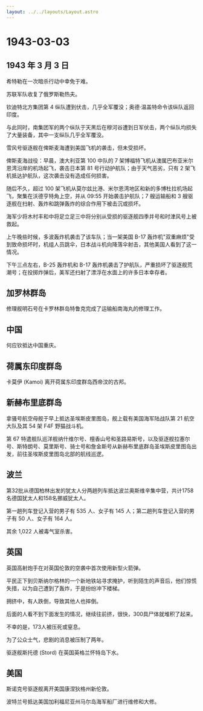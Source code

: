 ```yaml
---
layout: ../../layouts/Layout.astro
---
```


# 1943-03-03

## 1943 年 3 月 3 日

希特勒在一次暗杀行动中幸免于难。

苏联军队收复了俄罗斯勒热夫。

钦迪特北方集团第 4
纵队遭到伏击，几乎全军覆没；奥德·温盖特命令该纵队返回印度。

与此同时，南集团军的两个纵队于天黑后在穆河谷遭到日军伏击，两个纵队均损失了大量装备，其中一支纵队几乎全军覆没。

雪风号驱逐舰在俾斯麦海遭到美国飞机的袭击，但未受损坏。

俾斯麦海战役：早晨，澳大利亚第 100 中队的 7
架博福特飞机从澳属巴布亚米尔恩湾沿岸的机场起飞，袭击日本第 81
号行动护航队；由于天气恶劣，只有 2
架飞机抵达护航队，这次袭击没有造成任何损害。

随后不久，超过 100
架飞机从莫尔兹比港、米尔恩湾地区和新的多博杜拉机场起飞，聚集在沃德亨特角上空，并从
09:55 开始袭击护航队；7 艘运输船和 3
艘驱逐舰在扫射、轰炸和跳弹轰炸的综合作用下被击沉或损坏。

海军少将木村丰和中将足立足三中将分别从受损的驱逐舰四季并号和时津风号上被救起。

上午晚些时候，多波轰炸机袭击了该车队；当一架美国 B-17
轰炸机"双重麻烦"受到致命损坏时，机组人员跳伞，日本战斗机向降落伞射击，其他美国人看到了这一情况。

下午三点左右，B-25 轰炸机和 B-17
轰炸机袭击了护航队，严重损坏了驱逐舰荒潮号；在投掷炸弹后，美军还扫射了漂浮在水面上的许多日本幸存者。

## 加罗林群岛

修理舰明石号在卡罗林群岛特鲁克完成了运输船南海丸的修理工作。

## 中国

何应钦抵达中国重庆。

## 荷属东印度群岛

卡莫伊 (Kamoi) 离开荷属东印度群岛西帝汶的古邦。

## 新赫布里底群岛

拿骚号航空母舰于早上抵达圣埃斯皮里图岛，舰上载有美国海军陆战队第 21
航空大队及其 54 架 F4F 野猫战斗机。

第 67
特遣舰队巡洋舰纳什维尔号、檀香山号和圣路易斯号，以及驱逐舰拉塞尔号、斯特朗号、莫里斯号、骑士号和詹金斯号从新赫布里底群岛圣埃斯皮里图岛出发，前往圣埃斯皮里图岛北部的航线巡逻。

## 波兰

第32批从德国柏林出发的犹太人分两趟列车抵达波兰奥斯维辛集中营，共计1758名德国犹太人和158名挪威犹太人。

第一趟列车登记入营的男子有 535 人、女子有 145
人；第二趟列车登记入营的男子有 50 人、女子有 164 人。

其余 1,022 人被毒气室杀害。

## 英国

英国高射炮手在对英国伦敦的空袭中首次使用新型火箭弹。

平民正下到贝斯纳尔格林的一个新地铁站寻求掩护，听到陌生的声音后，他们惊慌失措，以为自己遭到了轰炸，于是纷纷冲下楼梯。

拥挤中，有人跌倒，导致其他人也摔倒。

后面的人看不到下面发生的情况，继续往前挤，很快，300具尸体就堆积了起来。

不幸的是，173人被压死或窒息。

为了公众士气，悲剧的消息被压制了两年。

驱逐舰斯托德 (Stord) 在英国英格兰怀特岛下水。

## 美国

斯诺克号驱逐舰离开美国康涅狄格州新伦敦。

波特兰号抵达美国加利福尼亚州马尔岛海军船厂进行维修和大修。